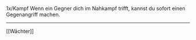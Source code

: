1x/Kampf Wenn ein Gegner dich im Nahkampf trifft, kannst du sofort einen Gegenangriff machen.

---
[[Wächter]]
